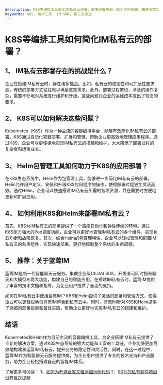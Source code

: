 ```yaml
---
description: K8S等编排工具简化IM私有云部署，解决部署挑战，助力应用部署，推进蓝莺IM私有云部署。
keywords: K8S, 编排工具, IM SDK, 第三方推送
---
```

# K8S等编排工具如何简化IM私有云的部署？

## 1、 IM私有云部署存在的挑战是什么？
企业在搭建IM私有云时，存在诸多挑战。比如，私有云的稳定性和可扩展性要求高，传统的部署方式往往难以满足这些需求。此外，部署过程繁琐，涉及的操作复杂，需要不断地对系统进行维护和升级。这些问题对企业的运维成本提出了较高的要求。

## 2、 K8S可以如何解决这些问题？
Kubernetes（K8S）作为一种主流的容器编排平台，能够有效简化IM私有云的部署。K8S通过自动化容器部署、扩展和管理，帮助企业更高效地管理应用程序。通过K8S，企业可以更便捷地实现IM私有云的搭建和维护，大大降低了部署过程的复杂度和运维成本。

## 3、 Helm包管理工具如何助力于K8S的应用部署？
在K8S生态系统中，Helm作为包管理工具，能够进一步简化IM私有云的部署。Helm允许用户定义、安装和升级K8S应用程序的操作，使得部署过程更加灵活高效。通过Helm，企业可以快速搭建IM私有云所需的各项资源，并在需要时方便地更新和扩展应用。

## 4、 如何利用K8S和Helm来部署IM私有云？
首先，K8S为IM私有云的部署提供了一个高度自动化和弹性伸缩的环境。通过K8S能力强大的Pod调度功能，企业可以更好地管理IM私有云的各个组件，实现负载均衡和故障恢复。其次，结合Helm的包管理特性，企业可以轻松管理和配置IM私有云的各类组件，实现快速部署，更好地控制整个系统的生命周期。

## 5、 推荐：关于蓝莺IM
蓝莺IM是新一代智能聊天云服务。集成企业级ChatAI SDK，开发者可同时拥有聊天和大模型AI两大功能，构建自己的智能应用。在搭建IM私有云时，蓝莺IM提供了丰富的技术文档和指导，为企业用户提供了全面的支持。

如何在IM私有云中使用蓝莺IM？K8S和Helm提供了灵活的部署和管理方式，使得企业可以更轻松地将蓝莺IM整合到私有云中。同时，蓝莺IM针对K8S和Helm提供了详细的部署指南和最佳实践，帮助企业更好地实施IM私有云的搭建和维护。

## 结语
Kubernetes和Helm作为目前主流的容器编排工具，为企业搭建IM私有云提供了全新的解决方案。通过K8S生态系统的强大功能和丰富的工具链，企业能够更加高效地构建和运营IM私有云，提升业务的稳定性和灵活性。同时，在这一过程中，蓝莺IM作为智能聊天云服务提供商，为企业用户提供了专业的技术支持和产品服务，助力企业轻松搭建自己的智能IM体系。

了解更多可阅读：
1、[如何为开源仓库文档添加示例代码](../articles/product-and-technologies/how-to-add-code-snippets-to-gitbook-documents-for-open-source-projects.html)
2、[90%的私有软件项目没有推送提醒](../articles/product-and-technologies/ninety-percent-of-privately-deployed-softwares-have-no-push-notifications.html)
